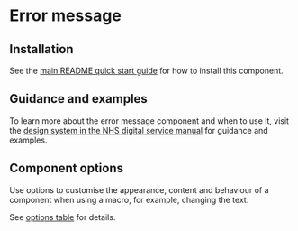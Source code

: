 # Error message

## Installation

See the [main README quick start guide](https://github.com/nhsuk/nhsuk-frontend#quick-start) for how to install this component.

## Guidance and examples

To learn more about the error message component and when to use it, visit the [design system in the NHS digital service manual](https://service-manual.nhs.uk/design-system/components/error-message) for guidance and examples.

## Component options

Use options to customise the appearance, content and behaviour of a component when using a macro, for example, changing the text.

See [options table](https://service-manual.nhs.uk/design-system/components/error-message#options-error-message-example) for details.
